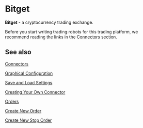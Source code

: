 # Bitget

**Bitget** - a cryptocurrency trading exchange.

Before you start writing trading robots for this trading platform, we recommend reading the links in the [Connectors](../../connectors.md) section.

## See also

[Connectors](../../connectors.md)

[Graphical Configuration](../graphical_configuration.md)

[Save and Load Settings](../save_and_load_settings.md)

[Creating Your Own Connector](../creating_own_connector.md)

[Orders](../../orders_management.md)

[Create New Order](../../orders_management/create_new_order.md)

[Create New Stop Order](../../orders_management/create_new_stop_order.md)
